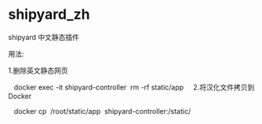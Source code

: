 # shipyard_zh
shipyard 中文静态插件
    
用法:

1.删除英文静态网页

    docker exec -it shipyard-controller  rm -rf static/app
    
2.将汉化文件拷贝到Docker 

    docker cp  /root/static/app  shipyard-controller:/static/ 
